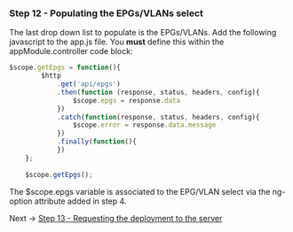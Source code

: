 
### Step 12 - Populating the EPGs/VLANs select

The last drop down list to populate is the EPGs/VLANs. Add the following javascript to the app.js file.
 You **must** define this within the appModule.controller code block:

```javascript
$scope.getEpgs = function(){
        $http
            .get('api/epgs')
            .then(function (response, status, headers, config){
                $scope.epgs = response.data
            })
            .catch(function(response, status, headers, config){
                $scope.error = response.data.message
            })
            .finally(function(){
            })
    };
    
    $scope.getEpgs();
```

The $scope.epgs variable is associated to the EPG/VLAN select via the ng-option attribute added in step 4.

Next -> [Step 13 - Requesting the deployment to the server]

[Step 13 - Requesting the deployment to the server]: step13.md